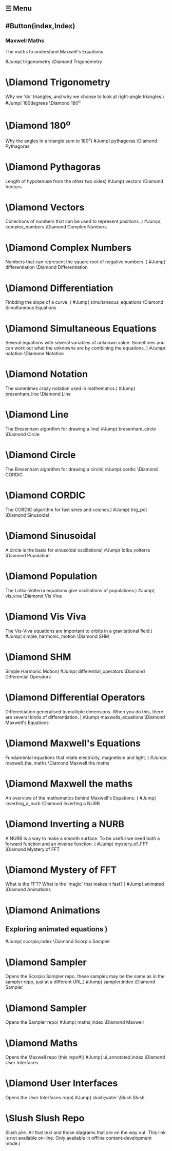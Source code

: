 ## ☰ Menu
#Button(index,Index)
----
### Maxwell Maths

The maths to understand Maxwell's Equations

#Jump( trigonometry \Diamond Trigonometry
# \Diamond Trigonometry
Why we 'do' triangles, and why we choose to look at right-angle triangles.)
#Jump( 180degrees \Diamond 180<sup>o</sup>
# \Diamond 180<sup>o</sup>
Why the angles in a triangle sum to 180<sup>o</sup>)
#Jump( pythagoras \Diamond Pythagoras
# \Diamond Pythagoras
Length of hypotenuse from the other two sides)
#Jump( vectors \Diamond Vectors
# \Diamond Vectors
Collections of numbers that can be used to represent positions.
)
#Jump( complex_numbers \Diamond Complex Numbers
# \Diamond Complex Numbers
Numbers that can represent the square root of negative numbers.
)
#Jump( differentiation \Diamond Differentiation
# \Diamond Differentiation
Finbding the slope of a curve.
)
#Jump( simultaneous_equations \Diamond Simultaneous Equations
# \Diamond Simultaneous Equations
Several equations with several variables of unknown value. Sometimes you can work out what the unknowns are by combining the equations.
)
#Jump( notation \Diamond Notation
# \Diamond Notation
The sometimes crazy notation used in mathematics.)
#Jump( bresenham_line \Diamond Line
# \Diamond Line
The Bresenham algorithm for drawing a line)
#Jump( bresenham_circle \Diamond Circle
# \Diamond Circle
The Bresenham algorithm for drawing a circle)
#Jump( cordic \Diamond CORDIC
# \Diamond CORDIC
The CORDIC algorithm for fast sines and cosines.)
#Jump( trig_pot \Diamond Sinusoidal
# \Diamond Sinusoidal
A circle is the basis for sinusoidal oscillations)
#Jump( lotka_volterra \Diamond Population
# \Diamond Population
The Lotka-Volterra equations give oscillations of populations.)
#Jump( vis_viva \Diamond Vis Viva
# \Diamond Vis Viva
The Vis-Viva equations are important to orbits in a gravitational field.)
#Jump( simple_harmonic_motion \Diamond  SHM
# \Diamond  SHM
Simple Harmonic Motion)
#Jump( differential_operators \Diamond Differential Operators
# \Diamond Differential Operators
Differentiation generalised to multiple dimensions. When you do this, there are several kinds of differentiation.
)
#Jump( maxwells_equations \Diamond Maxwell's Equations
# \Diamond Maxwell's Equations
Fundamental equations that relate electricity, magnetism and light.
)
#Jump( maxwell_the_maths \Diamond Maxwell the maths
# \Diamond Maxwell the maths
An overview of the mathematics behind Maxwell's Equations.
)
#Jump( inverting_a_nurb \Diamond Inverting a NURB
# \Diamond Inverting a NURB
A NURB is a way to make a smooth surface. To be useful we need both a forward function and an inverse function.
)
#Jump( mystery_of_FFT \Diamond Mystery of FFT
# \Diamond Mystery of FFT
What is the FFT? What is the 'magic' that makes it fast?
)
#Jump( animated \Diamond Animations 
# \Diamond Animations 
Exploring animated equations
)
----
#Jump( scorpio;index \Diamond Scorpio Sampler
# \Diamond Sampler
Opens the Scorpio Sampler repo, these samples may be the same as in the sampler repo, just at a different URL.)
#Jump( sampler;index \Diamond Sampler
# \Diamond Sampler
Opens the Sampler repo)
#Jump( maths;index \Diamond Maxwell
# \Diamond Maths
Opens the Maxwell repo (this repo#))
#Jump( ui_annotated;index \Diamond User Interfaces
# \Diamond User Interfaces
Opens the User Interfaces repo)
#Jump( slush;water \Slush Slush
# \Slush Slush Repo
Slush pile. All that text and those diagrams that are on the way out. This link is not available on-line. Only available in offline content-development mode.)

&nbsp;

